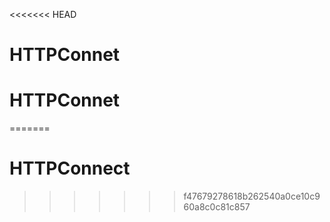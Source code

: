<<<<<<< HEAD
# HTTPConnet
# HTTPConnet
=======
# HTTPConnect
>>>>>>> f47679278618b262540a0ce10c960a8c0c81c857
